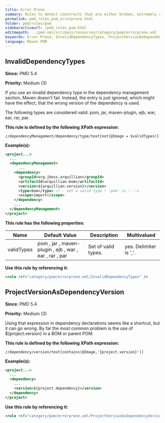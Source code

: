 ```yaml
---
title: Error Prone
summary: Rules to detect constructs that are either broken, extremely confusing or prone to runtime errors.
permalink: pmd_rules_pom_errorprone.html
folder: pmd/rules/pom
sidebaractiveurl: /pmd_rules_pom.html
editmepath: ../pmd-xml/src/main/resources/category/pom/errorprone.xml
keywords: Error Prone, InvalidDependencyTypes, ProjectVersionAsDependencyVersion
language: Maven POM
---
```

## InvalidDependencyTypes

**Since:** PMD 5.4

**Priority:** Medium (3)

If you use an invalid dependency type in the dependency management section, Maven doesn't fail. Instead,
the entry is just ignored, which might have the effect, that the wrong version of the dependency is used.

The following types are considered valid: pom, jar, maven-plugin, ejb, war, ear, rar, par.

**This rule is defined by the following XPath expression:**
```
//dependencyManagement/dependency/type/text[not(@Image = $validTypes)]
```

**Example(s):**

``` xml
<project...>
  ...
  <dependencyManagement>
      ...
    <dependency>
      <groupId>org.jboss.arquillian</groupId>
      <artifactId>arquillian-bom</artifactId>
      <version>${arquillian.version}</version>
      <type>bom</type> <!-- not a valid type ! 'pom' is ! -->
      <scope>import</scope>
    </dependency>
    ...
  </dependencyManagement>
</project>
```

**This rule has the following properties:**

|Name|Default Value|Description|Multivalued|
|----|-------------|-----------|-----------|
|validTypes|pom , jar , maven-plugin , ejb , war , ear , rar , par|Set of valid types.|yes. Delimiter is ','.|

**Use this rule by referencing it:**
``` xml
<rule ref="category/pom/errorprone.xml/InvalidDependencyTypes" />
```

## ProjectVersionAsDependencyVersion

**Since:** PMD 5.4

**Priority:** Medium (3)

Using that expression in dependency declarations seems like a shortcut, but it can go wrong.
By far the most common problem is the use of ${project.version} in a BOM or parent POM.

**This rule is defined by the following XPath expression:**
```
//dependency/version/text[contains(@Image,'{project.version}')]
```

**Example(s):**

``` xml
<project...>
  ...
  <dependency>
    ...
    <version>${project.dependency}</version>
  </dependency>
</project>
```

**Use this rule by referencing it:**
``` xml
<rule ref="category/pom/errorprone.xml/ProjectVersionAsDependencyVersion" />
```

